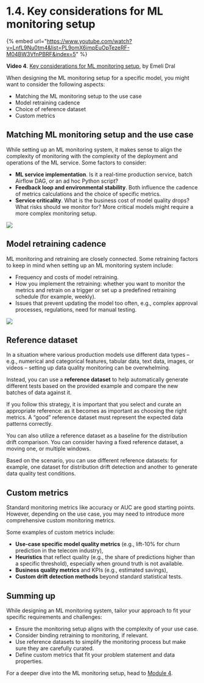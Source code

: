 # 1.4. Key considerations for ML monitoring setup

{% embed url="https://www.youtube.com/watch?v=LnfL9Nu0tm4&list=PL9omX6impEuOpTezeRF-M04BW3VfnPBRF&index=5" %}

**Video 4**. [Key considerations for ML monitoring setup](https://www.youtube.com/watch?v=LnfL9Nu0tm4&list=PL9omX6impEuOpTezeRF-M04BW3VfnPBRF&index=5), by Emeli Dral

When designing the ML monitoring setup for a specific model, you might want to consider the following aspects:
* Matching the ML monitoring setup to the use case
* Model retraining cadence
* Choice of reference dataset
* Custom metrics 

## Matching ML monitoring setup and the use case

While setting up an ML monitoring system, it makes sense to align the complexity of monitoring with the complexity of the deployment and operations of the ML service. Some factors to consider:
* **ML service implementation**. Is it a real-time production service, batch Airflow DAG, or an ad hoc Python script?
* **Feedback loop and environmental stability**. Both influence the cadence of metrics calculations and the choice of specific metrics.
* **Service criticality**. What is the business cost of model quality drops? What risks should we monitor for? More critical models might require a more complex monitoring setup.

![](<../../../images/2023109\_course\_module1\_fin\_images.050.png>)

## Model retraining cadence

ML monitoring and retraining are closely connected. Some retraining factors to keep in mind when setting up an ML monitoring system include:
* Frequency and costs of model retraining.
* How you implement the retraining: whether you want to monitor the metrics and retrain on a trigger or set up a predefined retraining schedule (for example, weekly).
* Issues that prevent updating the model too often, e.g., complex approval processes, regulations, need for manual testing.

![](<../../../images/2023109\_course\_module1\_fin\_images.052.png>)

## Reference dataset

In a situation where various production models use different data types – e.g., numerical and categorical features, tabular data, text data, images, or videos – setting up data quality monitoring can be overwhelming. 

Instead, you can use a **reference dataset** to help automatically generate different tests based on the provided example and compare the new batches of data against it. 

If you follow this strategy, it is important that you select and curate an appropriate reference: as it becomes as important as choosing the right metrics. A “good” reference dataset must represent the expected data patterns correctly.

You can also utilize a reference dataset as a baseline for the distribution drift comparison. You can consider having a fixed reference dataset, a moving one, or multiple windows. 

Based on the scenario, you can use different reference datasets: for example, one dataset for distribution drift detection and another to generate data quality test conditions.

## Custom metrics

Standard monitoring metrics like accuracy or AUC are good starting points. However, depending on the use case, you may need to introduce more comprehensive custom monitoring metrics. 

Some examples of custom metrics include:
* **Use-case specific model quality metrics** (e.g., lift-10% for churn prediction in the telecom industry),
* **Heuristics** that reflect quality (e.g., the share of predictions higher than a specific threshold), especially when ground truth is not available.
* **Business quality metrics** and KPIs (e.g., estimated savings),
* **Custom drift detection methods** beyond standard statistical tests.

## Summing up

While designing an ML monitoring system, tailor your approach to fit your specific requirements and challenges:
* Ensure the monitoring setup aligns with the complexity of your use case.
* Consider binding retraining to monitoring, if relevant.
* Use reference datasets to simplify the monitoring process but make sure they are carefully curated.
* Define custom metrics that fit your problem statement and data properties.

For a deeper dive into the ML monitoring setup, head to [Module 4](ml-observability-course/module-4-designing-effective-ml-monitoring.md).
